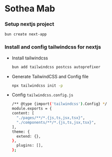 # Sothea Mab
### Setup nextjs project
```sh
bun create next-app
```

### Install and config tailwindcss for nextjs
 - Install tailwindcss
   ```sh
   bun add tailwindcss postcss autoprefixer
   ```
 - Generate TailwindCSS and Config file
   ```sh
   npx tailwindcss init -p
   ```
 - Config `tailwindcss.config.js`
   ```sh
   /** @type {import('tailwindcss').Config} */
   module.exports = {
   content: [
     "./pages/**/*.{js,ts,jsx,tsx}",
     "./components/**/*.{js,ts,jsx,tsx}",
   ],
   theme: {
     extend: {},
   },
     plugins: [],
   };
   ```